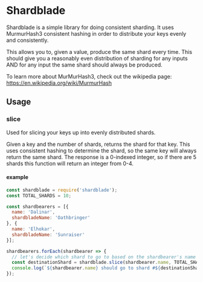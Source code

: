 # Shardblade

Shardblade is a simple library for doing consistent sharding. It uses MurmurHash3 consistent hashing in order to distribute your keys evenly and consistently.

This allows you to, given a value, produce the same shard every time. This should give you a reasonably even distribution of sharding for any inputs AND for any input the same shard should always be produced.

To learn more about MurMurHash3, check out the wikipedia page: https://en.wikipedia.org/wiki/MurmurHash

## Usage

### slice

Used for slicing your keys up into evenly distributed shards.

Given a key and the number of shards, returns the shard for that key. This uses consistent hashing to determine the shard, so the same key will always return the same shard. The response is a 0-indexed integer, so if there are 5 shards this function will return an integer from 0-4.

#### example

```javascript
const shardblade = require('shardblade');
const TOTAL_SHARDS = 10;

const shardbearers = [{
  name: 'Dalinar',
  shardbladeName: 'Oathbringer'
}, {
  name: 'Elhokar',
  shardbladeName: 'Sunraiser'
}];

shardbearers.forEach(shardbearer => {
  // let's decide which shard to go to based on the shardbearer's name
  const destinationShard = shardblade.slice(shardbearer.name, TOTAL_SHARDS);
  console.log(`${shardbearer.name} should go to shard #${destinationShard}`);
});
```

